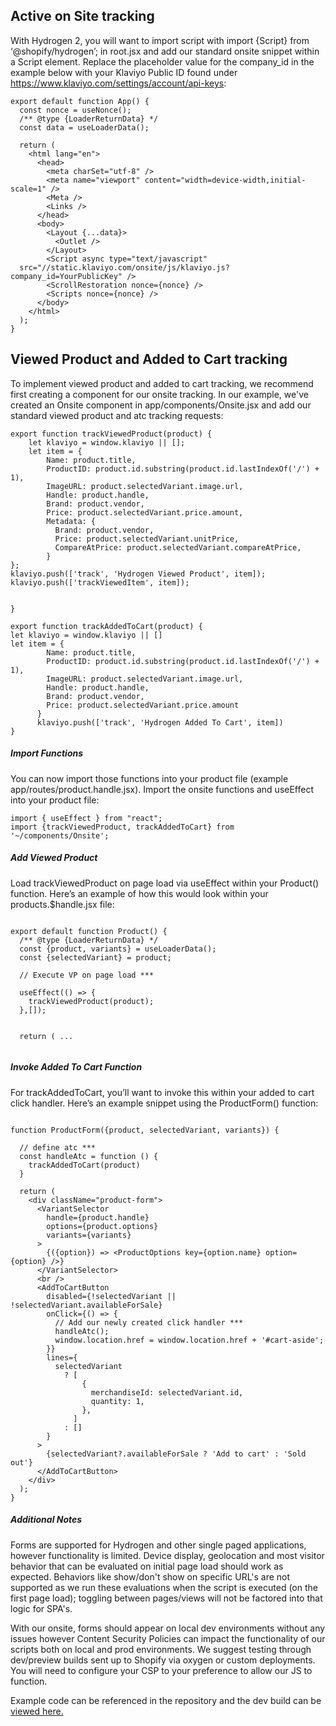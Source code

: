 ## Active on Site tracking
With Hydrogen 2, you will want to import script with import {Script} from ‘@shopify/hydrogen’; in root.jsx and add our standard onsite snippet within a Script element.  Replace the placeholder value for the company_id in the example below with your Klaviyo Public ID found under https://www.klaviyo.com/settings/account/api-keys:
```
export default function App() {
  const nonce = useNonce();
  /** @type {LoaderReturnData} */
  const data = useLoaderData();

  return (
    <html lang="en">
      <head>
        <meta charSet="utf-8" />
        <meta name="viewport" content="width=device-width,initial-scale=1" />
        <Meta />
        <Links />
      </head>
      <body>
        <Layout {...data}>
          <Outlet />
        </Layout>
        <Script async type="text/javascript"
  src="//static.klaviyo.com/onsite/js/klaviyo.js?company_id=YourPublicKey" />
        <ScrollRestoration nonce={nonce} />
        <Scripts nonce={nonce} />
      </body>
    </html>
  );
}
```

## Viewed Product and Added to Cart tracking

To implement viewed product and added to cart tracking, we recommend first creating a component for our onsite tracking.  In our example, we've created an Onsite component in app/components/Onsite.jsx and add our standard viewed product and atc tracking requests:

```
export function trackViewedProduct(product) {
    let klaviyo = window.klaviyo || [];
    let item = {
        Name: product.title,
        ProductID: product.id.substring(product.id.lastIndexOf('/') + 1),
        ImageURL: product.selectedVariant.image.url,
        Handle: product.handle,
        Brand: product.vendor,
        Price: product.selectedVariant.price.amount,
        Metadata: {
          Brand: product.vendor,
          Price: product.selectedVariant.unitPrice,
          CompareAtPrice: product.selectedVariant.compareAtPrice,
        }
};
klaviyo.push(['track', 'Hydrogen Viewed Product', item]);
klaviyo.push(['trackViewedItem', item]);


}

export function trackAddedToCart(product) {
let klaviyo = window.klaviyo || []
let item = {
        Name: product.title,
        ProductID: product.id.substring(product.id.lastIndexOf('/') + 1),
        ImageURL: product.selectedVariant.image.url,
        Handle: product.handle,
        Brand: product.vendor,
        Price: product.selectedVariant.price.amount
      }
      klaviyo.push(['track', 'Hydrogen Added To Cart', item])
}
```

##### Import Functions

You can now import those functions into your product file (example app/routes/product.handle.jsx).  Import the onsite functions and useEffect into your product file:
```
import { useEffect } from "react";
import {trackViewedProduct, trackAddedToCart} from '~/components/Onsite';
```

##### Add Viewed Product

Load trackViewedProduct on page load via useEffect within your Product() function. Here’s an example of how this would look within your products.$handle.jsx file:

```

export default function Product() {
  /** @type {LoaderReturnData} */
  const {product, variants} = useLoaderData();
  const {selectedVariant} = product;

  // Execute VP on page load ***

  useEffect(() => {
    trackViewedProduct(product);
  },[]);


  return ( ...


```

##### Invoke Added To Cart Function

For trackAddedToCart, you’ll want to invoke this within your added to cart click handler. Here’s an example snippet using the ProductForm() function:

```

function ProductForm({product, selectedVariant, variants}) {

  // define atc ***
  const handleAtc = function () {
    trackAddedToCart(product)
  }

  return (
    <div className="product-form">
      <VariantSelector
        handle={product.handle}
        options={product.options}
        variants={variants}
      >
        {({option}) => <ProductOptions key={option.name} option={option} />}
      </VariantSelector>
      <br />
      <AddToCartButton
        disabled={!selectedVariant || !selectedVariant.availableForSale}
        onClick={() => {
          // Add our newly created click handler ***
          handleAtc();
          window.location.href = window.location.href + '#cart-aside';
        }}
        lines={
          selectedVariant
            ? [
                {
                  merchandiseId: selectedVariant.id,
                  quantity: 1,
                },
              ]
            : []
        }
      >
        {selectedVariant?.availableForSale ? 'Add to cart' : 'Sold out'}
      </AddToCartButton>
    </div>
  );
}

```

##### Additional Notes

Forms are supported for Hydrogen and other single paged applications, however functionality is limited.  Device display, geolocation and most visitor behavior that can be evaluated on initial page load should work as expected.  Behaviors like show/don't show on specific URL's are not supported as we run these evaluations when the script is executed (on the first page load); toggling between pages/views will not be factored into that logic for SPA's.  

With our onsite, forms should appear on local dev environments without any issues however Content Security Policies can impact the functionality of our scripts both on local and prod environments.  We suggest
testing through dev/preview builds sent up to Shopify via oxygen or custom deployments.  You will need to configure your CSP to your preference to allow our JS to function.

Example code can be referenced in the repository and the dev build can be [viewed here.](https://hydrogen2example-3ad64e75e88dc3df299c.o2.myshopify.dev/)
